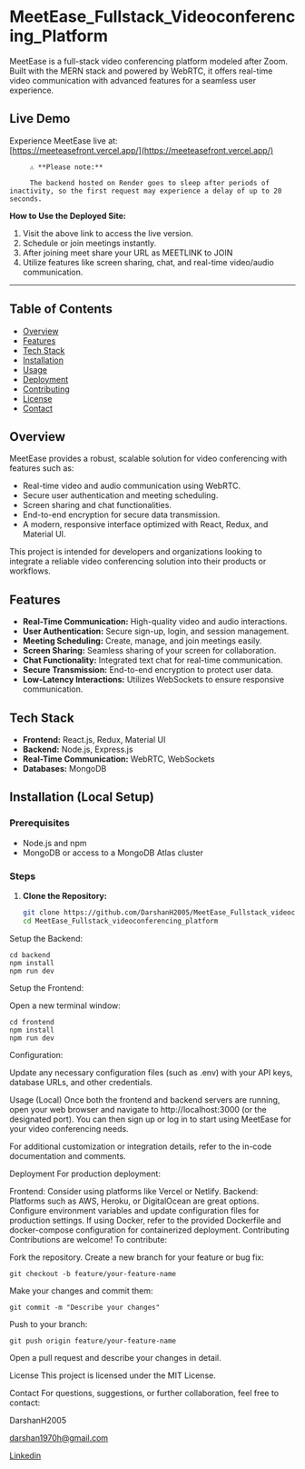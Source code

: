 # MeetEase_Fullstack_Videoconferencing_Platform

MeetEase is a full-stack video conferencing platform modeled after Zoom. Built with the MERN stack and powered by WebRTC, it offers real-time video communication with advanced features for a seamless user experience.

## Live Demo

Experience MeetEase live at:  
[https://meeteasefront.vercel.app/](https://meeteasefront.vercel.app/)



         ⚠️ **Please note:**

         The backend hosted on Render goes to sleep after periods of inactivity, so the first request may experience a delay of up to 20 seconds.



**How to Use the Deployed Site:**
1. Visit the above link to access the live version.
2. Schedule or join meetings instantly.
3. After joining meet share your URL as MEETLINK to JOIN  
4. Utilize features like screen sharing, chat, and real-time video/audio communication.

---



## Table of Contents

- [Overview](#overview)
- [Features](#features)
- [Tech Stack](#tech-stack)
- [Installation](#installation)
- [Usage](#usage)
- [Deployment](#deployment)
- [Contributing](#contributing)
- [License](#license)
- [Contact](#contact)

## Overview

MeetEase provides a robust, scalable solution for video conferencing with features such as:
- Real-time video and audio communication using WebRTC.
- Secure user authentication and meeting scheduling.
- Screen sharing and chat functionalities.
- End-to-end encryption for secure data transmission.
- A modern, responsive interface optimized with React, Redux, and Material UI.

This project is intended for developers and organizations looking to integrate a reliable video conferencing solution into their products or workflows.

## Features

- **Real-Time Communication:** High-quality video and audio interactions.
- **User Authentication:** Secure sign-up, login, and session management.
- **Meeting Scheduling:** Create, manage, and join meetings easily.
- **Screen Sharing:** Seamless sharing of your screen for collaboration.
- **Chat Functionality:** Integrated text chat for real-time communication.
- **Secure Transmission:** End-to-end encryption to protect user data.
- **Low-Latency Interactions:** Utilizes WebSockets to ensure responsive communication.

## Tech Stack

- **Frontend:** React.js, Redux, Material UI
- **Backend:** Node.js, Express.js
- **Real-Time Communication:** WebRTC, WebSockets
- **Databases:** MongoDB

## Installation (Local Setup)

### Prerequisites

- Node.js and npm
- MongoDB or access to a MongoDB Atlas cluster


### Steps

1. **Clone the Repository:**

   ```bash
   git clone https://github.com/DarshanH2005/MeetEase_Fullstack_videoconferencing_platform.git
   cd MeetEase_Fullstack_videoconferencing_platform
Setup the Backend:

    cd backend
    npm install
    npm run dev

Setup the Frontend:

  Open a new terminal window:

    cd frontend
    npm install
    npm run dev

    
Configuration:

Update any necessary configuration files (such as .env) with your API keys, database URLs, and other credentials.

Usage (Local)
Once both the frontend and backend servers are running, open your web browser and navigate to http://localhost:3000 (or the designated port). You can then sign up or log in to start using MeetEase for your video conferencing needs.

For additional customization or integration details, refer to the in-code documentation and comments.

Deployment
For production deployment:

Frontend: Consider using platforms like Vercel or Netlify.
Backend: Platforms such as AWS, Heroku, or DigitalOcean are great options.
Configure environment variables and update configuration files for production settings.
If using Docker, refer to the provided Dockerfile and docker-compose configuration for containerized deployment.
Contributing
Contributions are welcome! To contribute:

Fork the repository.
Create a new branch for your feature or bug fix:

    git checkout -b feature/your-feature-name
Make your changes and commit them:

    git commit -m "Describe your changes"
    
Push to your branch:

    git push origin feature/your-feature-name
    
Open a pull request and describe your changes in detail.


License
This project is licensed under the MIT License.

Contact
For questions, suggestions, or further collaboration, feel free to contact:

DarshanH2005

darshan1970h@gmail.com

[Linkedin](https://www.linkedin.com/in/darshanh2005/)

